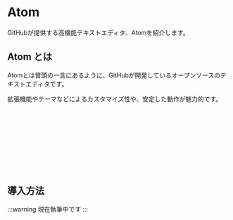 # Atom

GitHubが提供する高機能テキストエディタ、Atomを紹介します。

## Atom とは

Atomとは冒頭の一言にあるように、GitHubが開発しているオープンソースのテキストエディタです。

拡張機能やテーマなどによるカスタマイズ性や、安定した動作が魅力的です。

<div class="iframely-embed"><div class="iframely-responsive" style="height: 140px; padding-bottom: 0;"><a href="https://atom.io/" data-iframely-url="//cdn.iframe.ly/ViE5uc?card=small"></a></div></div><script async src="//cdn.iframe.ly/embed.js" charset="utf-8"></script>

## 導入方法

:::warning
現在執筆中です
:::